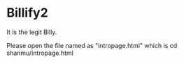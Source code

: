 # Billify2
It is the legit Billy.

Please open the file named as "intropage.html" which is cd shanmu/intropage.html
